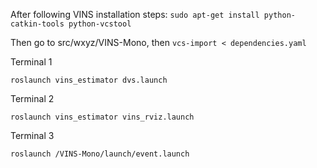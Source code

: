 After following VINS installation steps:
```sudo apt-get install python-catkin-tools python-vcstool```

Then go to src/wxyz/VINS-Mono, then
```vcs-import < dependencies.yaml```


Terminal 1

```roslaunch vins_estimator dvs.launch```

Terminal 2

```roslaunch vins_estimator vins_rviz.launch```

Terminal 3

```roslaunch /VINS-Mono/launch/event.launch ```




